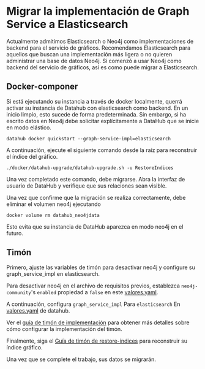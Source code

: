# Migrar la implementación de Graph Service a Elasticsearch

Actualmente admitimos Elasticsearch o Neo4j como implementaciones de backend para el servicio de gráficos. Recomendamos
Elasticsearch para aquellos que buscan una implementación más ligera o no quieren administrar una base de datos Neo4j.
Si comenzó a usar Neo4j como backend del servicio de gráficos, así es como puede migrar a Elasticsearch.

## Docker-componer

Si está ejecutando su instancia a través de docker localmente, querrá activar su instancia de Datahub con
elasticsearch como backend. En un inicio limpio, esto sucede de forma predeterminada. Sin embargo, si ha escrito datos en
Neo4j debe solicitar explícitamente a DataHub que se inicie en modo elástico.

```aidl
datahub docker quickstart --graph-service-impl=elasticsearch
```

A continuación, ejecute el siguiente comando desde la raíz para reconstruir el índice del gráfico.

    ./docker/datahub-upgrade/datahub-upgrade.sh -u RestoreIndices

Una vez completado este comando, debe migrarse. Abra la interfaz de usuario de DataHub y verifique que sus relaciones sean
visible.

Una vez que confirme que la migración se realiza correctamente, debe eliminar el volumen neo4j ejecutando

```aidl
docker volume rm datahub_neo4jdata
```

Esto evita que su instancia de DataHub aparezca en modo neo4j en el futuro.

## Timón

Primero, ajuste las variables de timón para desactivar neo4j y configure su graph_service_impl en elasticsearch.

Para desactivar neo4j en el archivo de requisitos previos, establezca `neo4j-community`'s `enabled` propiedad a `false`
en este [valores.yaml](https://github.com/acryldata/datahub-helm/blob/master/charts/prerequisites/values.yaml#L54).

A continuación, configura `graph_service_impl` Para `elasticsearch` En
[valores.yaml](https://github.com/acryldata/datahub-helm/blob/master/charts/datahub/values.yaml#L63) de datahub.

Ver el [guía de timón de implementación](../deploy/kubernetes.md#components) para obtener más detalles sobre cómo
configurar la implementación del timón.

Finalmente, siga el [Guía de timón de restore-indices](./restore-indices.md) para reconstruir
su índice gráfico.

Una vez que se complete el trabajo, sus datos se migrarán.
